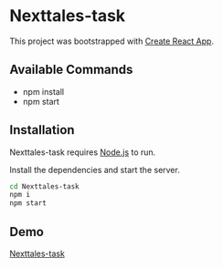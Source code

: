 # Nexttales-task

This project was bootstrapped with [Create React App](https://github.com/facebook/create-react-app).

## Available Commands

- npm install
- npm start

## Installation

Nexttales-task requires [Node.js](https://nodejs.org/) to run.

Install the dependencies and start the server.

```sh
cd Nexttales-task
npm i
npm start
```

## Demo

[Nexttales-task](https://nexttales-test.vercel.app/)